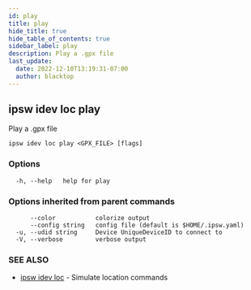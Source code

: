 ```yaml
---
id: play
title: play
hide_title: true
hide_table_of_contents: true
sidebar_label: play
description: Play a .gpx file
last_update:
  date: 2022-12-10T13:19:31-07:00
  author: blacktop
---
```

## ipsw idev loc play

Play a .gpx file

```
ipsw idev loc play <GPX_FILE> [flags]
```

### Options

```
  -h, --help   help for play
```

### Options inherited from parent commands

```
      --color           colorize output
      --config string   config file (default is $HOME/.ipsw.yaml)
  -u, --udid string     Device UniqueDeviceID to connect to
  -V, --verbose         verbose output
```

### SEE ALSO

* [ipsw idev loc](/docs/cli/ipsw/idev/loc)	 - Simulate location commands


